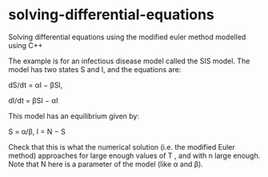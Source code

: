 # solving-differential-equations
Solving differential equations using the modified euler method modelled using C++

The example is for an infectious disease model called the SIS model. The model has two states S and I, and the equations are:

 dS/dt = αI − βSI,

 dI/dt = βSI − αI
 
This model has an equilibrium given by:

S = α/β, I = N − S

Check that this is what the numerical solution (i.e. the modified Euler method) approaches for large enough values of T , and with n large enough. Note that N here is a parameter of the model (like α and β).
